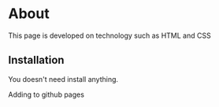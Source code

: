 # About

This page is developed on technology such as HTML and CSS

## Installation

You doesn't need install anything.

Adding to github pages
